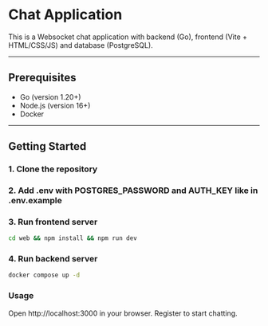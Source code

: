 # Chat Application

This is a Websocket chat application with backend (Go), frontend (Vite + HTML/CSS/JS) and database (PostgreSQL). 

---

## Prerequisites

- Go (version 1.20+)
- Node.js (version 16+)
- Docker

---

## Getting Started

### 1. Clone the repository

### 2. Add .env with POSTGRES_PASSWORD and AUTH_KEY like in .env.example

### 3. Run frontend server
```bash
cd web && npm install && npm run dev
```

### 4. Run backend server
```bash
docker compose up -d
```

### Usage
Open http://localhost:3000 in your browser.
Register to start chatting.
